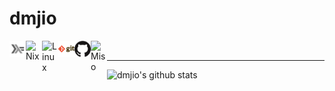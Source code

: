 # dmjio

[<img align="left" alt="Haskell" width="26px" href="https://haskell.org" src="https://raw.githubusercontent.com/github/explore/80688e429a7d4ef2fca1e82350fe8e3517d3494d/topics/haskell/haskell.png" />]()
[<img align="left" alt="Nix" width="26px" href="https://nixos.org" src="https://avatars0.githubusercontent.com/u/487568?s=200&v=4" href="nixos.org" target="_blank" />]()
[<img align="left" alt="Linux" width="26px" src="https://upload.wikimedia.org/wikipedia/commons/thumb/3/35/Tux.svg/150px-Tux.svg.png" />]()
[<img align="left" alt="Git" width="26px" src="https://raw.githubusercontent.com/github/explore/80688e429a7d4ef2fca1e82350fe8e3517d3494d/topics/git/git.png" />]()
[<img align="left" alt="GitHub" width="26px" src="https://raw.githubusercontent.com/github/explore/78df643247d429f6cc873026c0622819ad797942/topics/github/github.png" />]()
[<img align="left" alt="Miso" width="26px" src="https://camo.githubusercontent.com/d6641458f09e24e8fef783de8278886949085960/68747470733a2f2f656d6f6a6970656469612d75732e73332e616d617a6f6e6177732e636f6d2f7468756d62732f3234302f6170706c652f39362f737465616d696e672d626f776c5f31663335632e706e67" href="https://haskell-miso.org" target="blank" />]()

<br />

---
![dmjio's github stats](https://github-readme-stats.vercel.app/api?username=dmjio&count_private=true&show_icons=true)
